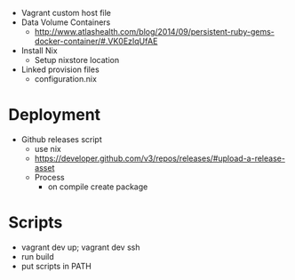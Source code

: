 
* Vagrant custom host file
* Data Volume Containers
    * http://www.atlashealth.com/blog/2014/09/persistent-ruby-gems-docker-container/#.VK0EzIqUfAE
* Install Nix
    * Setup nixstore location
* Linked provision files
    * configuration.nix

# Deployment
* Github releases script
    * use nix
    * https://developer.github.com/v3/repos/releases/#upload-a-release-asset
    * Process
        * on compile create package

# Scripts
* vagrant dev up; vagrant dev ssh
* run build
* put scripts in PATH
